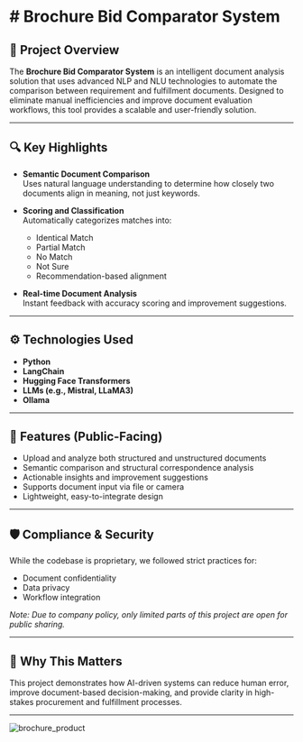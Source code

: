 # # Brochure Bid Comparator System

## 📌 Project Overview

The **Brochure Bid Comparator System** is an intelligent document analysis solution that uses advanced NLP and NLU technologies to automate the comparison between requirement and fulfillment documents. Designed to eliminate manual inefficiencies and improve document evaluation workflows, this tool provides a scalable and user-friendly solution.

---

## 🔍 Key Highlights

- **Semantic Document Comparison**  
  Uses natural language understanding to determine how closely two documents align in meaning, not just keywords.

- **Scoring and Classification**  
  Automatically categorizes matches into:
  - Identical Match
  - Partial Match
  - No Match
  - Not Sure
  - Recommendation-based alignment

- **Real-time Document Analysis**  
  Instant feedback with accuracy scoring and improvement suggestions.

---

## ⚙️ Technologies Used

- **Python**
- **LangChain**
- **Hugging Face Transformers**
- **LLMs (e.g., Mistral, LLaMA3)**
- **Ollama**

---

## 🌟 Features (Public-Facing)

- Upload and analyze both structured and unstructured documents
- Semantic comparison and structural correspondence analysis
- Actionable insights and improvement suggestions
- Supports document input via file or camera
- Lightweight, easy-to-integrate design

---

## 🛡️ Compliance & Security

While the codebase is proprietary, we followed strict practices for:
- Document confidentiality
- Data privacy
- Workflow integration

*Note: Due to company policy, only limited parts of this project are open for public sharing.*

---

## 🚀 Why This Matters

This project demonstrates how AI-driven systems can reduce human error, improve document-based decision-making, and provide clarity in high-stakes procurement and fulfillment processes.

---

![brochure_product](https://github.com/user-attachments/assets/3df5f28b-26a6-49f8-84c6-a478dd6bd741)
